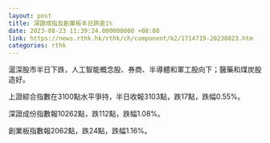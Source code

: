 ```yaml
---
layout: post
title: 深證成指及創業板半日跌逾1%
date: 2023-08-23 11:39:24.000000000 +08:00
link: https://news.rthk.hk/rthk/ch/component/k2/1714719-20230823.htm
categories: rthk
---
```


滬深股市半日下跌，人工智能概念股、券商、半導體和軍工股向下；醫藥和煤炭股造好。

上證綜合指數在3100點水平爭持，半日收報3103點，跌17點，跌幅0.55%。

深證成份指數報10262點，跌112點，跌幅1.08%。

創業板指數報2062點，跌24點，跌幅1.16%。
